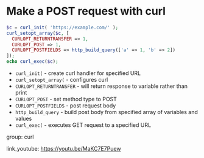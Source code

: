 # Make a POST request with curl

```php
$c = curl_init( 'https://example.com/' );
curl_setopt_array($c, [
  CURLOPT_RETURNTRANSFER => 1,
  CURLOPT_POST => 1,
  CURLOPT_POSTFIELDS => http_build_query(['a' => 1, 'b' => 2])
]);
echo curl_exec($c);
```

- `curl_init(` - create curl handler for specified URL
- `curl_setopt_array(` - configures curl
- `CURLOPT_RETURNTRANSFER` - will return response to variable rather than print
- `CURLOPT_POST` - set method type to POST
- `CURLOPT_POSTFIELDS` - post request body
- `http_build_query` - build post body from specified array of variables and values
- `curl_exec(` - executes GET request to a specified URL

group: curl


link_youtube: https://youtu.be/MaKC7E7Puew
